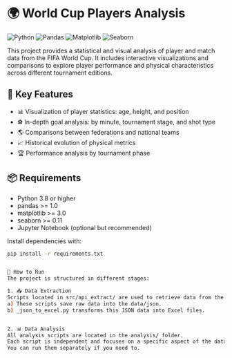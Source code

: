 # 🌍 World Cup Players Analysis

![Python](https://img.shields.io/badge/python-3.8+-blue.svg)
![Pandas](https://img.shields.io/badge/pandas-1.0+-brightgreen.svg)
![Matplotlib](https://img.shields.io/badge/Matplotlib-3.0+-orange.svg)
![Seaborn](https://img.shields.io/badge/Seaborn-0.11+-lightblue.svg)

This project provides a statistical and visual analysis of player and match data from the FIFA World Cup. It includes interactive visualizations and comparisons to explore player performance and physical characteristics across different tournament editions.

## 📌 Key Features

- 📊 Visualization of player statistics: age, height, and position
- ⚽ In-depth goal analysis: by minute, tournament stage, and shot type
- 🌎 Comparisons between federations and national teams
- 📈 Historical evolution of physical metrics
- 🏆 Performance analysis by tournament phase

## 📦 Requirements

- Python 3.8 or higher  
- pandas >= 1.0  
- matplotlib >= 3.0  
- seaborn >= 0.11  
- Jupyter Notebook (optional but recommended)

Install dependencies with:

```bash
pip install -r requirements.txt


🚀 How to Run
The project is structured in different stages:

1. 📥 Data Extraction
Scripts located in src/api_extract/ are used to retrieve data from the worldfootball.net API.
a) These scripts save raw data into the data/json.
b) _json_to_excel.py transforms this JSON data into Excel files.


2. 📊 Data Analysis
All analysis scripts are located in the analysis/ folder.
Each script is independent and focuses on a specific aspect of the data.
You can run them separately if you need to.
